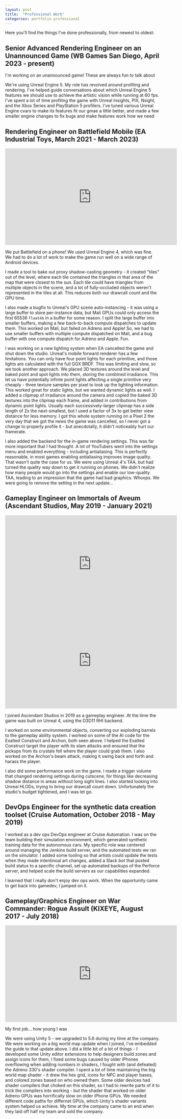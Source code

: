 ```yaml
---
layout: post
title:  "Professional Work"
categories: portfolio professional
---
```

Here you'll find the things I've done professionally, from newest to oldest:

## Senior Advanced Rendering Engineer on an Unannounced Game (WB Games San Diego, April 2023 - present)

I'm working on an unannounced game! These are always fun to talk about

We're using Unreal Engine 5. My role has revolved around profiling and rendering. I've helped guide conversations about which Unreal Engine 5 features we should use to achieve the artistic vision while running at 60 fps. I've spent a lot of time profiling the game with Unreal Insights, PIX, Nsight, and the Xbox Series and PlayStation 5 profilers. I've tuned various Unreal Engine cvars to make its features fit our gmae a little better, and made a few smaller engine changes to fix bugs and make features work how we need

## Rendering Engineer on Battlefield Mobile (EA Industrial Toys, March 2021 - March 2023)

<iframe width="560" height="315" src="https://www.youtube.com/embed/rTEiJSO5dO8?si=tmhq-THcqlcZrfcU" title="YouTube video player" frameborder="0" allow="accelerometer; autoplay; clipboard-write; encrypted-media; gyroscope; picture-in-picture; web-share" referrerpolicy="strict-origin-when-cross-origin" allowfullscreen></iframe>

We put Battlefield on a phone! We used Unreal Engine 4, which was fine. We had to do a lot of work to make the game run well on a wide range of Android devices.

I made a tool to bake out proxy shadow-casting geometry - it created "tiles" out of the level, where each tile contained the triangles in that area of the map that were closest to the sun. Each tile could have triangles from multiple objects in the scene, and a lot of fully-occluded objects weren't represented in the tiles at all. This reduces both our drawcall count and the GPU time.

I also made a bugfix to Unreal's GPU scene auto-instancing - it was using a large buffer to store per-instance data, but Mali GPUs could only access the first 65536 `float4`s in a buffer for some reason. I split the large buffer into smaller buffers, making a few back-to-back compute dispatches to update them. This worked on Mali, but failed on Adreno and Apple! So, we had to use smaller buffers with multiple compute dispatched on Mali, and a bug buffer with one compute dispatch for Adreno and Apple. Fun.

I was working on a new lighting system when EA cancelled the game and shut down the studio. Unreal's mobile forward renderer has a few limitations. You can only have four point lights for each primitive, and those lights are calculated with the full GGX BRDF. This was limiting and slow, so we took another approach. We placed 3D textures around the level and baked point and spot lights into them, storing the combined irradiance. This let us have potentially infinte point lights affecting a single primitive very cheaply - three texture samples per pixel to look up the lighting information. This worked great for static lights, but we wanted dynamic lights as well. I added a clipmap of irradiance around the camera and copied the baked 3D textures into the clipmap each frame, and added in contributions from dynamic point lights. Usually each successively-larger clipmap has a side length of 2x the next-smallest, but I used a factor of 3x to get better view distance for less memory. I got this whole system running on a Pixel 2 the very day that we got the news the game was cancelled, so I never got a change to properly profile it - but anecdotally, it didn't noticeably hurt our framerate.

I also added the backend for the in-game rendering settings. This was far more important that I had thought. A lot of YouTubers went into the settings menu and enabled everything - including antialiasing. This is perfectly reasonable, in most games enabling antialiasing improves image quality. That wasn't quite the case for us. We were using Unreal 4's TAA, but had turned the quality way down to get it running on phones. We didn't realize how many people would go into the settings and enable our low-quality TAA, leading to an impression that the game had bad graphics. Whoops. We were going to remove the setting in the next update...

## Gameplay Engineer on Immortals of Aveum (Ascendant Studios, May 2019 - January 2021)

<iframe width="560" height="315" src="https://www.youtube.com/embed/nzcw3Ommsxc?si=bQ65EXGcy5lbI86n&amp;start=91" title="YouTube video player" frameborder="0" allow="accelerometer; autoplay; clipboard-write; encrypted-media; gyroscope; picture-in-picture; web-share" referrerpolicy="strict-origin-when-cross-origin" allowfullscreen></iframe>
<iframe width="560" height="315" src="https://www.youtube.com/embed/kxdzu7DrY_U?si=KOA3JqvS2WogNQRV&amp;start=91" title="YouTube video player" frameborder="0" allow="accelerometer; autoplay; clipboard-write; encrypted-media; gyroscope; picture-in-picture; web-share" referrerpolicy="strict-origin-when-cross-origin" allowfullscreen></iframe>

I joined Ascendant Studios in 2019 as a gameplay engineer. At the time the game was built on Unreal 4, using the D3D11 RHI backend. 

I worked on some environmental objects, converting our exploding barrels to the gameplay ability system. I worked on some of the AI code for the Exalted Construct and Archon, both seen above. I helped the Exalted Construct target the player with its slam attacks and ensured that the pickups from its crystals fell where the player could grab them. I also worked on the Archon's beam attack, making it swing back and forth and harass the player.

I also did some performance work on the game. I made a trigger volume that changed rendering settings during cutscene, for things like decreasing shadow distance in areas without long sight lines. I also started looking into Unreal HLODs, trying to bring our drawcall count down. Unfortunately the studio's budget tightened, and I was let go.

## DevOps Engineer for the synthetic data creation toolset (Cruise Automation, October 2018 - May 2019)

I worked as a dev ops DevOps engineer at Cruise Automation. I was on the team building their simulation environment, which generated synthetic training data for the autonomous cars. My specific role was centered around managing the Jenkins build server, and the automated tests we ran on the simulator. I added some tooling so that artists could update the tests when they made intentinoal art changes, added a Slack bot that posted build status to a specific channel, set up automated backups of the Perforce server, and helped scale the build servers as our capabilities expanded.

I learned that I really don't enjoy dev ops work. When the opportunity came to get back into gamedev, I jumped on it.

## Gameplay/Graphics Engineer on War Commander: Rogue Assult (KIXEYE, August 2017 - July 2018)

<iframe width="560" height="315" src="https://www.youtube.com/embed/e8De_GOH-RI?si=rFBZAaszqwksYf6Z" title="YouTube video player" frameborder="0" allow="accelerometer; autoplay; clipboard-write; encrypted-media; gyroscope; picture-in-picture; web-share" referrerpolicy="strict-origin-when-cross-origin" allowfullscreen></iframe>

My first job... how young I was

We were using Unity 5 - we upgraded to 5.6 during my time at the company. We were working on a big world map update when I joined, I've embedded the guide to that update above. I did a little bit of a lot of things - I developed some Unity editor extensions to help designers build zones and assign icons for them, I fixed some bugs caused by older iPhones overflowing when adding numbers in shaders, I fought with (and defeated) the Adreno 330's shader compiler. I spent a lot of time maintaining the big world map shader - it drew the hex grid, icons for NPC and player bases, and colored zones based on who owned them. Some older devices had shader compilers that choked on this shader, so I had to rewrite parts of it to trick the compilers into working - but the shader that worked on older Adreno GPUs was horrifically slow on older iPhone GPUs. We needed different code paths for differnet GPUs, which Unity's shader variants system helped us achieve. My time at the company came to an end when they laid off half my team and sold the company.
